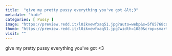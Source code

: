 ```yaml
---
title:  "give my pretty pussy everything you've got &lt;3"
metadate: "hide"
categories: [ Pussy ]
image: "https://preview.redd.it/l0ikvewfxaq51.jpg?auto=webp&s=5f85768cd77d64f49d801d5aab15706d190c8592"
thumb: "https://preview.redd.it/l0ikvewfxaq51.jpg?width=1080&crop=smart&auto=webp&s=e60bc77431bda2f88e44a70fa292745984640e77"
visit: ""
---
```

give my pretty pussy everything you've got &lt;3

